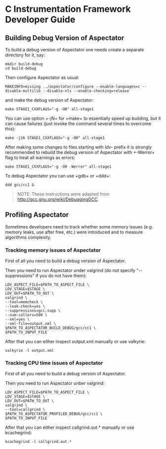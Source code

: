 # C Instrumentation Framework Developer Guide

## Building Debug Version of Aspectator

To build a debug version of Aspectator one needs create a separate directory for
it, say:

    mkdir build-debug
    cd build-debug


Then configure Aspectator as usual:

    MAKEINFO=missing ../aspectator/configure --enable-languages=c --disable-multilib --disable-nls --enable-checking=release

and make the debug version of Aspectator:

    make STAGE1_CXXFLAGS="-g -O0" all-stage1

You can use option +-jN+ for +make+ to essentially speed up building, but it
can cause failures (just invoke the command several times to overcome this):

    make -j16 STAGE1_CXXFLAGS="-g -O0" all-stage1


After making some changes to files starting with _ldv-_ prefix it is strongly
recommended to rebuild the debug version of Aspectator with +-Werror+ flag to
treat all warnings as errors:

    make STAGE1_CXXFLAGS="-g -O0 -Werror" all-stage1


To debug Aspectator you can use +gdb+ or +ddd+:

    ddd gcc/cc1 &

> NOTE: These instructions were adapted from http://gcc.gnu.org/wiki/DebuggingGCC.

## Profiling Aspectator

Sometimes developers need to track whether some memory issues (e.g. memory
leaks, use after free, etc.) were introduced and to measure algorithms
complexity.

### Tracking memory issues of Aspectator

First of all you need to build a debug version of Aspectator.

Then you need to run Aspectator under valgrind (do not specify "--suppressions"
if you do not have them):

    LDV_ASPECT_FILE=$PATH_TO_ASPECT_FILE \
    LDV_STAGE=$STAGE \
    LDV_OUT=$PATH_TO_OUT \
    valgrind \
    --tool=memcheck \
    --leak-check=yes \
    --suppressions=gcc.supp \
    --num-callers=500 \
    --xml=yes \
    --xml-file=output.xml \
    $PATH_TO_ASPECTATOR_BUILD_DEBUG/gcc/cc1 \
    $PATH_TO_INPUT_FILE


After that you can either inspect output.xml manually or use valkyrie:

    valkyrie -l output.xml


### Tracking CPU time issues of Aspectator

First of all you need to build a debug version of Aspectator.

Then you need to run Aspectator unber valgrind:

    LDV_ASPECT_FILE=$PATH_TO_ASPECT_FILE \
    LDV_STAGE=$STAGE \
    LDV_OUT=$PATH_TO_OUT \
    valgrind \
    --tool=callgrind \
    $PATH_TO_ASPECTATOR_PROFILED_DEBUG/gcc/cc1 \
    $PATH_TO_INPUT_FILE

After that you can either inspect callgrind.out.* manually or use kcachegrind:

    kcachegrind -l callgrind.out.*
